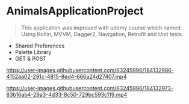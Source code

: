 # AnimalsApplicationProject
> This application was improved with udemy course which named Using Kotlin, MVVM, Dagger2, Navigation, Retrofit and Unit tests.  
 
- Shared Preferences<br>
- Palette Library<br>
- GET & POST
 

https://user-images.githubusercontent.com/63245996/184132986-4152aa02-291c-4815-8ed4-666a24d27407.mp4


https://user-images.githubusercontent.com/63245996/184132973-83b16ab4-29a3-4d33-8c50-729bc593c119.mp4




